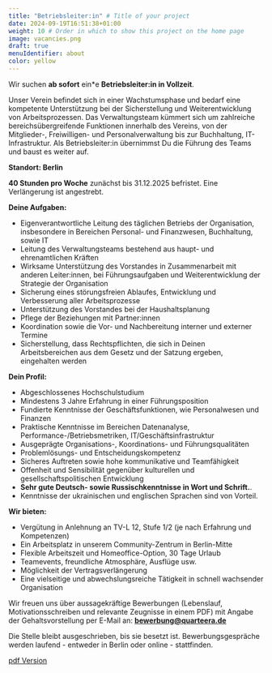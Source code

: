 ```yaml
---
title: "Betriebsleiter:in" # Title of your project
date: 2024-09-19T16:51:38+01:00
weight: 10 # Order in which to show this project on the home page
image: vacancies.png
draft: true
menuIdentifier: about
color: yellow
---
```


Wir suchen **ab sofort** ein\*e **Betriebsleiter:in in Vollzeit**. 

Unser Verein befindet sich in einer Wachstumsphase und bedarf eine kompetente Unterstützung bei der Sicherstellung und Weiterentwicklung von Arbeitsprozessen. Das Verwaltungsteam kümmert sich um zahlreiche bereichsübergreifende Funktionen innerhalb des Vereins, von der Mitglieder-, Freiwilligen- und Personalverwaltung bis zur Buchhaltung, IT-Infrastruktur. Als Betriebsleiter:in übernimmst Du die Führung des Teams und baust es weiter auf.

**Standort: Berlin**

**40 Stunden pro Woche** zunächst bis 31.12.2025 befristet. 
Eine Verlängerung ist angestrebt.


**Deine Aufgaben:**

- Eigenverantwortliche Leitung des täglichen Betriebs der Organisation, insbesondere in Bereichen Personal- und Finanzwesen, Buchhaltung, sowie IT
- Leitung des Verwaltungsteams bestehend aus haupt- und ehrenamtlichen Kräften
- Wirksame Unterstützung des Vorstandes in Zusammenarbeit mit anderen Leiter:innen, bei Führungsaufgaben und Weiterentwicklung der Strategie der Organisation
- Sicherung eines störungsfreien Ablaufes, Entwicklung und Verbesserung aller Arbeitsprozesse
- Unterstützung des Vorstandes bei der Haushaltsplanung
- Pflege der Beziehungen mit Partner:innen
- Koordination sowie die Vor- und Nachbereitung interner und externer Termine
- Sicherstellung, dass Rechtspflichten, die sich in Deinen Arbeitsbereichen aus dem Gesetz und der Satzung ergeben, eingehalten werden

 
**Dein Profil:**

- Abgeschlossenes Hochschulstudium
- Mindestens 3 Jahre Erfahrung in einer Führungsposition
- Fundierte Kenntnisse der Geschäftsfunktionen, wie Personalwesen und Finanzen
- Praktische Kenntnisse im Bereichen Datenanalyse, Performance-/Betriebsmetriken, IT/Geschäftsinfrastruktur
- Ausgeprägte Organisations-, Koordinations- und Führungsqualitäten
- Problemlösungs- und Entscheidungskompetenz
- Sicheres Auftreten sowie hohe kommunikative und Teamfähigkeit
- Offenheit und Sensibilität gegenüber kulturellen und gesellschaftspolitischen Entwicklung
- **Sehr gute Deutsch- sowie Russischkenntnisse in Wort und Schrift.**.
- Kenntnisse der ukrainischen und englischen Sprachen sind von Vorteil.
         

**Wir bieten:**

- Vergütung in Anlehnung an TV-L 12, Stufe 1/2 (je nach Erfahrung und Kompetenzen)
- Ein Arbeitsplatz in unserem Community-Zentrum in Berlin-Mitte
- Flexible Arbeitszeit und Homeoffice-Option, 30 Tage Urlaub
- Teamevents, freundliche Atmosphäre, Ausflüge usw.
- Möglichkeit der Vertragsverlängerung
- Eine vielseitige und abwechslungsreiche Tätigkeit in schnell wachsender Organisation

Wir freuen uns über aussagekräftige Bewerbungen  (Lebenslauf, Motivationsschreiben und relevante Zeugnisse in einem PDF) mit Angabe der Gehaltsvorstellung per E-Mail an: **bewerbung@quarteera.de**

Die Stelle bleibt ausgeschrieben, bis sie besetzt ist. Bewerbungsgespräche werden laufend - entweder in Berlin oder online - stattfinden.

[pdf Version](https://quarteera.de/files/stelle/Betriebsleiter_in.pdf)